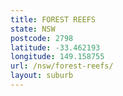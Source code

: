 ```yaml
---
title: FOREST REEFS
state: NSW
postcode: 2798
latitude: -33.462193
longitude: 149.158755
url: /nsw/forest-reefs/
layout: suburb
---
```

